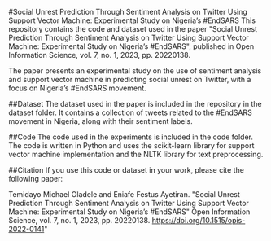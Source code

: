 #Social Unrest Prediction Through Sentiment Analysis on Twitter Using Support Vector Machine: Experimental Study on Nigeria’s #EndSARS
This repository contains the code and dataset used in the paper "Social Unrest Prediction Through Sentiment Analysis on Twitter Using Support Vector Machine: Experimental Study on Nigeria’s #EndSARS", published in Open Information Science, vol. 7, no. 1, 2023, pp. 20220138.

The paper presents an experimental study on the use of sentiment analysis and support vector machine in predicting social unrest on Twitter, with a focus on Nigeria’s #EndSARS movement.

##Dataset
The dataset used in the paper is included in the repository in the dataset folder. It contains a collection of tweets related to the #EndSARS movement in Nigeria, along with their sentiment labels.

##Code
The code used in the experiments is included in the code folder. The code is written in Python and uses the scikit-learn library for support vector machine implementation and the NLTK library for text preprocessing.

##Citation
If you use this code or dataset in your work, please cite the following paper:

Temidayo Michael Oladele and Eniafe Festus Ayetiran. "Social Unrest Prediction Through Sentiment Analysis on Twitter Using Support Vector Machine: Experimental Study on Nigeria’s #EndSARS" Open Information Science, vol. 7, no. 1, 2023, pp. 20220138. https://doi.org/10.1515/opis-2022-0141"
